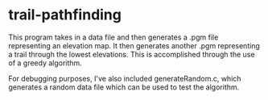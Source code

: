 # trail-pathfinding
This program takes in a data file and then generates a .pgm file representing an elevation map. 
It then generates another .pgm representing a trail through the lowest elevations.
This is accomplished through the use of a greedy algorithm.


For debugging purposes, I've also included generateRandom.c, which generates a random data file which can be used to test the algorithm.
